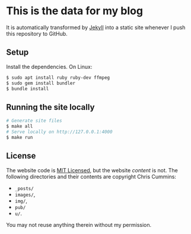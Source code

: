 # This is the data for my blog

It is automatically transformed by [Jekyll](http://github.com/mojombo/jekyll)
into a static site whenever I push this repository to GitHub.

## Setup

Install the dependencies. On Linux:

```sh
$ sudo apt install ruby ruby-dev ffmpeg
$ sudo gem install bundler
$ bundle install
```

## Running the site locally

```sh
# Generate site files
$ make all
# Serve locally on http://127.0.0.1:4000
$ make run
```

## License

The website code is
[MIT Licensed](https://github.com/ChrisCummins/chriscummins.github.io/blob/master/LICENSE),
but the website *content* is not. The following directories and their contents
are copyright Chris Cummins:
* `_posts/`
* `images/`,
* `img/`,
* `pub/`
* `u/`.

You may not reuse anything therein without my permission.
